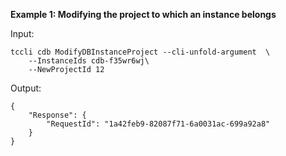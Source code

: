 **Example 1: Modifying the project to which an instance belongs**



Input: 

```
tccli cdb ModifyDBInstanceProject --cli-unfold-argument  \
    --InstanceIds cdb-f35wr6wj\
    --NewProjectId 12
```

Output: 
```
{
    "Response": {
        "RequestId": "1a42feb9-82087f71-6a0031ac-699a92a8"
    }
}
```

